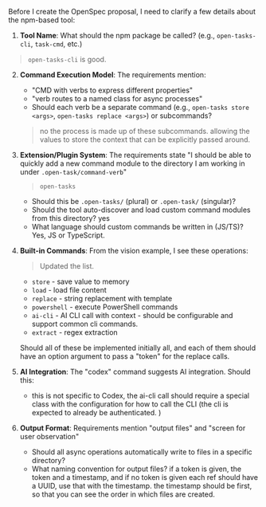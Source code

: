 
Before I create the OpenSpec proposal, I need to clarify a few details about the npm-based tool:

1. **Tool Name**: What should the npm package be called? (e.g., `open-tasks-cli`, `task-cmd`, etc.)
> `open-tasks-cli` is good.

2. **Command Execution Model**: The requirements mention:
    
    - "CMD with verbs to express different properties"
    - "verb routes to a named class for async processes"
    - Should each verb be a separate command (e.g., `open-tasks store <args>`, `open-tasks replace <args>`) or subcommands?
    > no the process is made up of these subcommands.  allowing the values to store the context that can be explicitly passed around.
      
3. **Extension/Plugin System**: The requirements state "I should be able to quickly add a new command module to the directory I am working in under `.open-task/command-verb`"
    > `open-tasks`
    > 
    - Should this be `.open-tasks/` (plural) or `.open-task/` (singular)?
    - Should the tool auto-discover and load custom command modules from this directory? yes
    - What language should custom commands be written in (JS/TS)?  Yes, JS or TypeScript.
4. **Built-in Commands**: From the vision example, I see these operations:
    > Updated the list.
    - `store` - save value to memory
    - `load` - load file content
    - `replace` - string replacement with template
    - `powershell` - execute PowerShell commands
    - `ai-cli` - AI CLI call with context - should be configurable and support common cli commands.
    - `extract` - regex extraction
    
    Should all of these be implemented initially all, and each of them should have an option argument to pass a "token" for the replace calls.
    
5. **AI Integration**: The "codex" command suggests AI integration. Should this:
    -  this is not specific to Codex, the ai-cli call should require a special class with the configuration for how to call the CLI (the cli is expected to already be authenticated. )
      
6. **Output Format**: Requirements mention "output files" and "screen for user observation"
    
    - Should all async operations automatically write to files in a specific directory?
    - What naming convention for output files?  if a token is given, the token and a timestamp, and if no token is given each ref should have a UUID, use that with the timestamp.
      the timestamp should be first, so that you can see the order in which files are created.